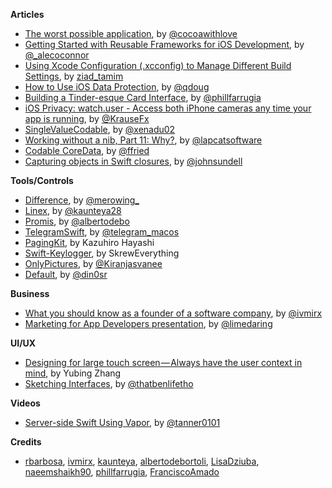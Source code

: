 **Articles**

* [The worst possible application](http://www.cocoawithlove.com/blog/worst-possible-application.html), by [@cocoawithlove](https://twitter.com/cocoawithlove)
* [Getting Started with Reusable Frameworks for iOS Development](https://medium.com/flawless-app-stories/getting-started-with-reusable-frameworks-for-ios-development-f00d74827d11), by [@_alecoconnor](https://twitter.com/_alecoconnor)
* [Using Xcode Configuration (.xcconfig) to Manage Different Build Settings](https://www.appcoda.com/xcconfig-guide/), by [ziad_tamim](https://twitter.com/ziad_tamim)
* [How to Use iOS Data Protection](https://pspdfkit.com/blog/2017/how-to-use-ios-data-protection/), by [@qdoug](https://twitter.com/qdoug)
* [Building a Tinder-esque Card Interface](https://medium.com/@phillfarrugia/building-a-tinder-esque-card-interface-5afa63c6d3db), by [@phillfarrugia](https://twitter.com/phillfarrugia)
* [iOS Privacy: watch.user - Access both iPhone cameras any time your app is running](https://krausefx.com/blog/ios-privacy-watchuser-access-both-iphone-cameras-any-time-your-app-is-running), by [@KrauseFx](https://twitter.com/KrauseFx)
* [SingleValueCodable](http://www.russbishop.net/singlevaluecodable), by [@xenadu02](https://twitter.com/xenadu02)
* [Working without a nib, Part 11: Why?](http://lapcatsoftware.com/articles/working-without-a-nib-part-11.html), by [@lapcatsoftware](https://twitter.com/lapcatsoftware)
* [Codable CoreData](http://ffried.codes/2017/10/20/codable-coredata/), by [@ffried](https://twitter.com/ffried)
* [Capturing objects in Swift closures](https://www.swiftbysundell.com/posts/capturing-objects-in-swift-closures), by [@johnsundell](https://twitter.com/johnsundell)

**Tools/Controls**

* [Difference](https://github.com/krzysztofzablocki/Difference), by [@merowing_](https://twitter.com/merowing_)
* [Linex](https://github.com/kaunteya/Linex), by [@kaunteya28](https://twitter.com/kaunteya28)
* [Promis](https://github.com/albertodebortoli/Promis), by [@albertodebo](https://twitter.com/albertodebo)
* [TelegramSwift](https://github.com/overtake/TelegramSwift), by [@telegram_macos](https://twitter.com/telegram_macos)
* [PagingKit](https://github.com/kazuhiro4949/PagingKit), by Kazuhiro Hayashi
* [Swift-Keylogger](https://github.com/SkrewEverything/Swift-Keylogger), by SkrewEverything
* [OnlyPictures](https://github.com/KiranJasvanee/OnlyPictures), by [@Kiranjasvanee](https://twitter.com/Kiranjasvanee)
* [Default](https://github.com/Nirma/Default), by [@din0sr](https://twitter.com/din0sr)

**Business**

* [What you should know as a founder of a software company](https://qotoqot.com/blog/founder-skills/), by [@ivmirx](https://twitter.com/ivmirx)
* [Marketing for App Developers presentation](https://speakerdeck.com/limedaring/release-notes-2017), by [@limedaring](https://twitter.com/limedaring)

**UI/UX**

* [Designing for large touch screen — Always have the user context in mind](https://uxdesign.cc/designing-for-large-touch-screen-always-have-the-user-context-in-mind-878b6d2e02a9), by Yubing Zhang
* [Sketching Interfaces](https://airbnb.design/sketching-interfaces/), by [@thatbenlifetho](https://twitter.com/thatbenlifetho)

**Videos**

* [Server-side Swift Using Vapor](https://academy.realm.io/posts/try-swift-nyc-tanner-nelson-server-side-swift-using-vapor/), by [@tanner0101](https://twitter.com/tanner0101)

**Credits**

* [rbarbosa](https://github.com/rbarbosa), [ivmirx](https://github.com/ivmirx), [kaunteya](https://github.com/kaunteya), [albertodebortoli](https://github.com/albertodebortoli), [LisaDziuba](https://github.com/lisadziuba), [naeemshaikh90](https://github.com/naeemshaikh90), [phillfarrugia](https://github.com/phillfarrugia), [FranciscoAmado](https://github.com/FranciscoAmado)
